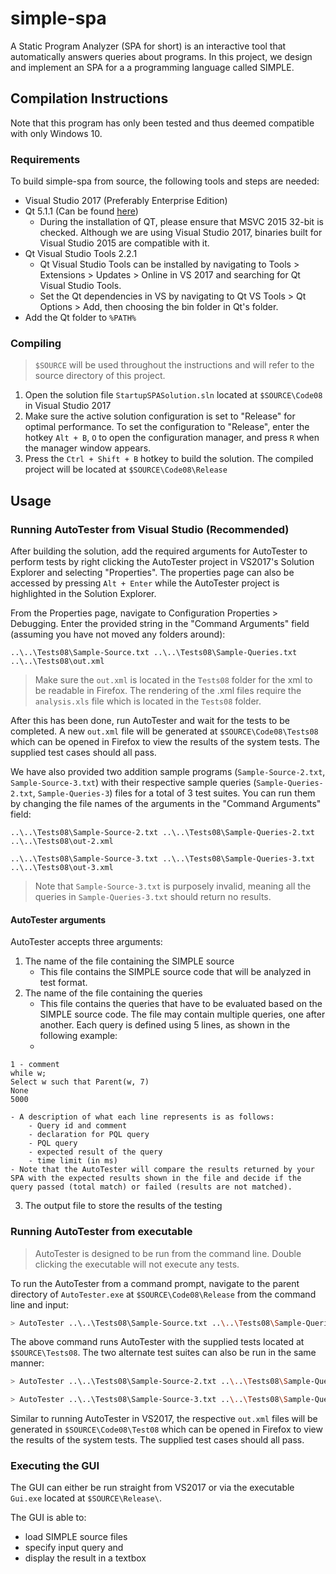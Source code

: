 # simple-spa

A Static Program Analyzer (SPA for short) is an interactive tool that automatically answers queries about programs. In this project, we design and implement an SPA for a a programming language called SIMPLE.

## Compilation Instructions
Note that this program has only been tested and thus deemed compatible with only Windows 10.

### Requirements
To build simple-spa from source, the following tools and steps are needed:

- Visual Studio 2017 (Preferably Enterprise Edition)
- Qt 5.1.1 (Can be found [here](http://mirrors.ocf.berkeley.edu/qt/official_releases/qt/5.11/5.11.1/)) 
    - During the installation of QT, please ensure that MSVC 2015 32-bit is checked. Although we are using Visual Studio 2017, binaries built for Visual Studio 2015 are compatible with it.
- Qt Visual Studio Tools 2.2.1
    - Qt Visual Studio Tools can be installed by navigating to Tools > Extensions > Updates > Online in VS 2017 and searching for Qt Visual Studio Tools.
    - Set the Qt dependencies in VS by navigating to Qt VS Tools > Qt Options > Add, then choosing the bin folder in Qt's folder.
- Add the Qt folder to `%PATH%`

### Compiling
> `$SOURCE` will be used throughout the instructions and will refer to the source directory of this project.

1. Open the solution file `StartupSPASolution.sln` located at `$SOURCE\Code08` in Visual Studio 2017
2. Make sure the active solution configuration is set to "Release" for optimal performance. To set the configuration to "Release", enter the hotkey `Alt + B`, `O` to open the configuration manager, and press `R` when the manager window appears.
3. Press the `Ctrl + Shift + B` hotkey to build the solution. The compiled project will be located at `$SOURCE\Code08\Release`

## Usage
### Running AutoTester from Visual Studio (Recommended)
After building the solution, add the required arguments for AutoTester to perform tests by right clicking the AutoTester project in VS2017's Solution Explorer and selecting "Properties". The properties page can also be accessed by pressing `Alt + Enter` while the AutoTester project is highlighted in the Solution Explorer.

From the Properties page, navigate to Configuration Properties > Debugging. Enter the provided string in the "Command Arguments" field (assuming you have not moved any folders around):

```
..\..\Tests08\Sample-Source.txt ..\..\Tests08\Sample-Queries.txt ..\..\Tests08\out.xml
```

> Make sure the `out.xml` is located in the `Tests08` folder for the xml to be readable in Firefox. The rendering of the .xml files require the `analysis.xls` file which is located in the `Tests08` folder.

After this has been done, run AutoTester and wait for the tests to be completed. A new `out.xml` file will be generated at `$SOURCE\Code08\Tests08` which can be opened in Firefox to view the results of the system tests. The supplied test cases should all pass.

We have also provided two addition sample programs (`Sample-Source-2.txt`, `Sample-Source-3.txt`) with their respective sample queries (`Sample-Queries-2.txt`, `Sample-Queries-3`) files for a total of 3 test suites. You can run them by changing the file names of the arguments in the "Command Arguments" field:

```
..\..\Tests08\Sample-Source-2.txt ..\..\Tests08\Sample-Queries-2.txt ..\..\Tests08\out-2.xml
```

```
..\..\Tests08\Sample-Source-3.txt ..\..\Tests08\Sample-Queries-3.txt ..\..\Tests08\out-3.xml
```

> Note that `Sample-Source-3.txt` is purposely invalid, meaning all the queries in `Sample-Queries-3.txt` should return no results.

#### AutoTester arguments
AutoTester accepts three arguments:

1. The name of the file containing the SIMPLE source
    - This file contains the SIMPLE source code that will be analyzed in test format.
2. The name of the file containing the queries
    - This file contains the queries that have to be evaluated based on the SIMPLE source code. The file may contain multiple queries, one after another. Each query is defined using 5 lines, as shown in the following example:
    - 
```
1 - comment
while w;
Select w such that Parent(w, 7)
None
5000
```
    
    - A description of what each line represents is as follows:
        - Query id and comment
        - declaration for PQL query
        - PQL query
        - expected result of the query
        - time limit (in ms)
    - Note that the AutoTester will compare the results returned by your SPA with the expected results shown in the file and decide if the query passed (total match) or failed (results are not matched).
3. The output file to store the results of the testing


### Running AutoTester from executable
> AutoTester is designed to be run from the command line. Double clicking the executable will not execute any tests.

To run the AutoTester from a command prompt, navigate to the parent directory of `AutoTester.exe` at `$SOURCE\Code08\Release` from the command line and input:

```bash
> AutoTester ..\..\Tests08\Sample-Source.txt ..\..\Tests08\Sample-Queries.txt ..\..\Tests08\out.xml
```

The above command runs AutoTester with the supplied tests located at `$SOURCE\Tests08`. The two alternate test suites can also be run in the same manner:

```bash
> AutoTester ..\..\Tests08\Sample-Source-2.txt ..\..\Tests08\Sample-Queries-2.txt ..\..\Tests08\out-2.xml
```

```bash
> AutoTester ..\..\Tests08\Sample-Source-3.txt ..\..\Tests08\Sample-Queries-3.txt ..\..\Tests08\out-3.xml
```


Similar to running AutoTester in VS2017, the respective `out.xml` files will be generated in `$SOURCE\Code08\Test08` which can be opened in Firefox to view the results of the system tests. The supplied test cases should all pass.

### Executing the GUI
The GUI can either be run straight from VS2017 or via the executable `Gui.exe` located at `$SOURCE\Release\`.

The GUI is able to:

- load SIMPLE source files
- specify input query and
- display the result in a textbox